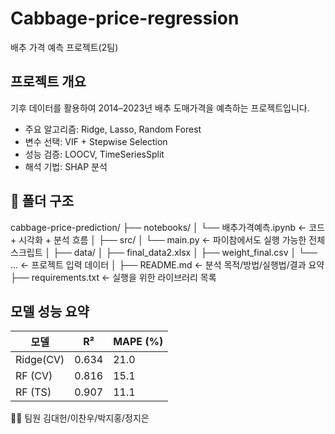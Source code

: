 # Cabbage-price-regression
배추 가격 예측 프로젝트(2팀)


##  프로젝트 개요
기후 데이터를 활용하여 2014–2023년 배추 도매가격을 예측하는 프로젝트입니다.

- 주요 알고리즘: Ridge, Lasso, Random Forest
- 변수 선택: VIF + Stepwise Selection
- 성능 검증: LOOCV, TimeSeriesSplit
- 해석 기법: SHAP 분석

## 📁 폴더 구조

cabbage-price-prediction/
├── notebooks/
│   └── 배추가격예측.ipynb           ← 코드 + 시각화 + 분석 흐름
│
├── src/
│   └── main.py              ← 파이참에서도 실행 가능한 전체 스크립트
│
├── data/
│   ├── final_data2.xlsx
│   ├── weight_final.csv
│   └── ...                          ← 프로젝트 입력 데이터
│
├── README.md                        ← 분석 목적/방법/실행법/결과 요약
├── requirements.txt                ← 실행을 위한 라이브러리 목록

## 모델 성능 요약
| 모델      | R²      | MAPE (%) |
| -------   | ----    | -------- |
| Ridge(CV) | 0.634   |  21.0    |
| RF (CV) | 0.816     |  15.1    |
| RF (TS) | 0.907     |  11.1    |

🧑‍💻 팀원
김대헌/이찬우/박지홍/정지은


